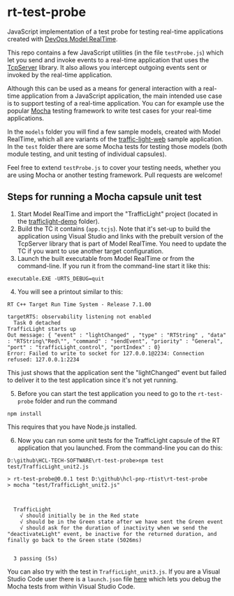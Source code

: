 # rt-test-probe
JavaScript implementation of a test probe for testing real-time applications created with [DevOps Model RealTime](https://www.hcl-software.com/devops-model-realtime).

This repo contains a few JavaScript utilities (in the file `testProbe.js`) which let you send and invoke events to a real-time application that uses the [TcpServer](https://github.com/HCL-TECH-SOFTWARE/lib-tcp-server) library. It also allows you intercept outgoing events sent or invoked by the real-time application.

Although this can be used as a means for general interaction with a real-time application from a JavaScript application, the main intended use case is to support testing of a real-time application. You can for example use the popular [Mocha](https://mochajs.org/) testing framework to write test cases for your real-time applications.

In the `models` folder you will find a few sample models, created with Model RealTime, which all are variants of the [traffic-light-web](https://github.com/HCL-TECH-SOFTWARE/traffic-light-web) sample application. In the `test` folder there are some Mocha tests for testing those models (both module testing, and unit testing of individual capsules).

Feel free to extend `testProbe.js` to cover your testing needs, whether you are using Mocha or another testing framework. Pull requests are welcome!

## Steps for running a Mocha capsule unit test
1. Start Model RealTime and import the "TrafficLight" project (located in the [trafficlight-demo](https://github.com/HCL-TECH-SOFTWARE/rt-test-probe/tree/main/models/trafficlight-demo) folder).
2. Build the TC it contains (`app.tcjs`). Note that it's set-up to build the application using Visual Studio and links with the prebuilt version of the TcpServer library that is part of Model RealTime. You need to update the TC if you want to use another target configuration.
3. Launch the built executable from Model RealTime or from the command-line. If you run it from the command-line start it like this:
```plaintext
executable.EXE -URTS_DEBUG=quit
```
4. You will see a printout similar to this:
```plaintext
RT C++ Target Run Time System - Release 7.1.00

targetRTS: observability listening not enabled
  Task 0 detached
TrafficLight starts up
Out message: { "event" : "lightChanged" , "type" : "RTString" , "data" : "RTString\"Red\"", "command" : "sendEvent", "priority" : "General", "port" : "trafficLight_control", "portIndex" : 0}
Error: Failed to write to socket for 127.0.0.1@2234: Connection refused: 127.0.0.1:2234
```
This just shows that the application sent the "lightChanged" event but failed to deliver it to the test application since it's not yet running.

5. Before you can start the test application you need to go to the `rt-test-probe` folder and run the command
```plaintext
npm install
```
This requires that you have Node.js installed.

6. Now you can run some unit tests for the TrafficLight capsule of the RT application that you launched. From the command-line you can do this:
```plaintext
D:\github\HCL-TECH-SOFTWARE\rt-test-probe>npm test test/TrafficLight_unit2.js

> rt-test-probe@0.0.1 test D:\github\hcl-pnp-rtist\rt-test-probe
> mocha "test/TrafficLight_unit2.js"



  TrafficLight
    √ should initially be in the Red state
    √ should be in the Green state after we have sent the Green event
    √ should ask for the duration of inactivity when we send the "deactivateLight" event, be inactive for the returned duration, and finally go back to the Green state (5026ms)


  3 passing (5s)
```
You can also try with the test in `TrafficLight_unit3.js`.
If you are a Visual Studio Code user there is a `launch.json` file [here](https://github.com/HCL-TECH-SOFTWARE/rt-test-probe/blob/main/.vscode/launch.json) which lets you debug the Mocha tests from within Visual Studio Code.


